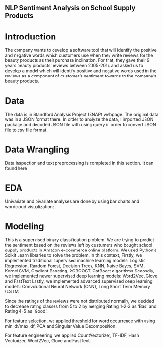## NLP Sentiment Analysis on School Supply Products

# Introduction
The company wants to develop a software tool that will identify the positive and negative words which customers use when they write reviews for the beauty products as their purchase inclination. For that, they gave their 9 years beauty products’ reviews between 2005-2014 and asked us to develop a model which will identify positive and negative words used in the reviews as a component of customer’s sentiment towards to the company’s beauty products.

# Data
The data is in Standford Analysis Project (SNAP) webpage. The original data was in a JSON format there. In order to analyze the data, I imported JSON package and decoded JSON file with using query in order to convert JSON file to csv file format. 

# Data Wrangling
Data inspection and text preprocessing is completed in this section. It can found here

# EDA
Univariate and bivariate analyses are done by using bar charts and wordcloud visualizations. 

# Modeling
This is a supervised binary classification problem. We are trying to predict the sentiment based on the reviews left by custumers who bought school supply products in Amazon e-commerce online platform. We used Python’s Scikit Learn libraries to solve the problem. In this context, 
Firstly, we implemented traditional supervised machine learning models: 
Logistic Regression, Random Forest, Decision Trees, KNN, Naive Bayes, SVM, Kernel SVM, Gradient Boosting, XGBOOST, CatBoost algorithms 
Secondly, we implemented newer supervised deep learning models:
	Word2Vec, Glove and FastText
Lastly, we implemented advanced supervised deep learning models:
	Convolutional Neural Network (CNN), Long Short Term Memory (LSTM)

Since the ratings of the reviews were not distributed normally, we decided to decrease rating classes from 5 to 2 by merging Rating 1-2-3 as ‘Bad’ and Rating 4-5 as 'Good'. 

For feature selection, we applied threshold for word occurrence with using min_df/max_df, PCA and Singular Value Decomposition. 

For feature engineering, we applied CountVectorizer, TF-IDF, Hash Vectorizer, Word2Vec, Glove and FastText.
